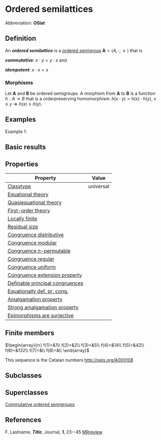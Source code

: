 # Ordered semilattices

Abbreviation: **OSlat**

## Definition
An ***ordered semilattice*** is a [ordered semigroup](ordered_semigroups.md) $\mathbf{A}=\langle A,\cdot,\le\rangle$ that is

***commutative***:  $x\cdot y = y\cdot x$ and

***idempotent***:  $x\cdot x = x$


### Morphisms
Let $\mathbf{A}$ and $\mathbf{B}$ be ordered semigroups. A morphism from $\mathbf{A}$ to $\mathbf{B}$ is a function $h:A\rightarrow B$ that is a orderpreserving homomorphism: 
$h(x \cdot y)=h(x) \cdot h(y)$, 
$x\le y\Longrightarrow h(x)\le h(y)$.


## Examples
Example 1: 

## Basic results


## Properties



|Property|Value|
|---|---|
|[Classtype](classtype.md)                        |universal  |
|[Equational theory](equational_theory.md)                | |
|[Quasiequational theory](quasiequational_theory.md)           | |
|[First-order theory](first-order_theory.md)               | |
|[Locally finite](locally_finite.md)                   | |
|[Residual size](residual_size.md)                    | |
|[Congruence distributive](congruence_distributive.md)          | |
|[Congruence modular](congruence_modular.md)               | |
|[Congruence $n$-permutable](congruence_$n$-permutable.md)        | |
|[Congruence regular](congruence_regular.md)               | |
|[Congruence uniform](congruence_uniform.md)               | |
|[Congruence extension property](congruence_extension_property.md)    | |
|[Definable principal congruences](definable_principal_congruences.md)  | |
|[Equationally def. pr. cong.](equationally_def._pr._cong..md)      | |
|[Amalgamation property](amalgamation_property.md)            | |
|[Strong amalgamation property](strong_amalgamation_property.md)     | |
|[Epimorphisms are surjective](epimorphisms_are_surjective.md)      | |

## Finite members
$\begin{array}{rr}
f(1)=&1\\
f(2)=&2\\
f(3)=&5\\
f(4)=&14\\
f(5)=&42\\
f(6)=&132\\
f(7)=&\\
f(8)=&\\
\end{array}$

This sequence is the Catalan numbers http://oeis.org/A000108

## Subclasses


## Superclasses
[Commutative ordered semigroups](commutative_ordered_semigroups.md)


## References


F. Lastname, ***Title***, Journal, **1**, 23--45 [MRreview](mrreviews.md) 



